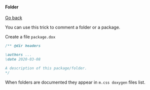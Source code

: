 #### Folder

[Go back](../c.md)

You can use this trick to comment a folder 
or a package.

Create a file ``package.dox``

```c
/** @dir headers

\authors ...
\date 2020-03-08

A description of this package/folder.
*/
```

When folders are documented they appear
in ``m.css doxygen`` files list.